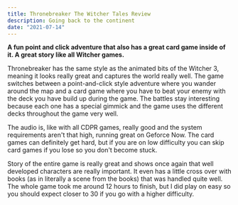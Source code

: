 ```yaml
---
title: Thronebreaker The Witcher Tales Review
description: Going back to the continent
date: "2021-07-14"
---
```


**A fun point and click adventure that also has a great card game inside of it. A great story like all Witcher games.**

Thronebreaker has the same style as the animated bits of the Witcher 3, meaning it looks really great and captures the world really well. The game switches between a point-and-click style adventure where you wander around the map and a card game where you have to beat your enemy with the deck you have build up during the game. The battles stay interesting because each one has a special gimmick and the game uses the different decks throughout the game very well.

The audio is, like with all CDPR games, really good and the system requirements aren't that high, running great on Geforce Now. The card games can definitely get hard, but if you are on low difficulty you can skip card games if you lose so you don't become stuck.

Story of the entire game is really great and shows once again that well developed characters are really important. It even has a little cross over with books (as in literally a scene from the books) that was handled quite well. The whole game took me around 12 hours to finish, but I did play on easy so you should expect closer to 30 if you go with a higher difficulty.